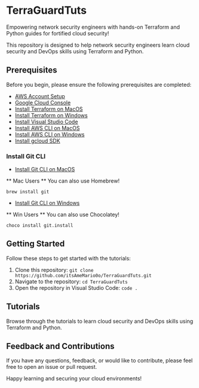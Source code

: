 # TerraGuardTuts
Empowering network security engineers with hands-on Terraform and Python guides for fortified cloud security!

This repository is designed to help network security engineers learn cloud security and DevOps skills using Terraform and Python.

## Prerequisites

Before you begin, please ensure the following prerequisites are completed:

- [AWS Account Setup](https://aws.amazon.com/)
- [Google Cloud Console](https://console.cloud.google.com/)
- [Install Terraform on MacOS](https://learn.hashicorp.com/tutorials/terraform/install-cli?in=terraform/aws-get-started)
- [Install Terraform on Windows](https://learn.hashicorp.com/tutorials/terraform/install-cli?in=terraform/aws-get-started)
- [Install Visual Studio Code](https://code.visualstudio.com/download)
- [Install AWS CLI on MacOS](https://docs.aws.amazon.com/cli/latest/userguide/install-cliv2-mac.html)
- [Install AWS CLI on Windows](https://docs.aws.amazon.com/cli/latest/userguide/install-cliv2-windows.html)
- [Install gcloud SDK](https://cloud.google.com/sdk/docs/install)

### Install Git CLI

- [Install Git CLI on MacOS](https://git-scm.com/download/mac)

** Mac Users ** You can also use Homebrew! 

`brew install git`

- [Install Git CLI on Windows](https://git-scm.com/download/win)

** Win Users ** You can also use Chocolatey!

`choco install git.install` 

## Getting Started

Follow these steps to get started with the tutorials:

1. Clone this repository: `git clone https://github.com/itsAmeMario0o/TerraGuardTuts.git`
2. Navigate to the repository: `cd TerraGuardTuts`
3. Open the repository in Visual Studio Code: `code .`

## Tutorials

Browse through the tutorials to learn cloud security and DevOps skills using Terraform and Python.

## Feedback and Contributions

If you have any questions, feedback, or would like to contribute, please feel free to open an issue or pull request.

Happy learning and securing your cloud environments!